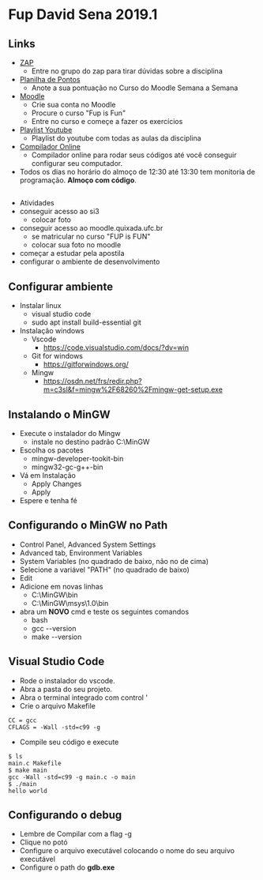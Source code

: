 # Fup David Sena 2019.1

## Links
- [ZAP](https://chat.whatsapp.com/Dap5w1KzF3HAQPzk22FDOK)
    - Entre no grupo do zap para tirar dúvidas sobre a disciplina
- [Planilha de Pontos](https://docs.google.com/spreadsheets/d/1p15OZdETdcwFwGUB1vCrJGyCg3puczo9xeSQD4xW0qA/edit?usp=sharing)
    - Anote a sua pontuação no Curso do Moodle Semana a Semana
- [Moodle](moodle.quixada.ufc.br)
    - Crie sua conta no Moodle
    - Procure o curso "Fup is Fun"
    - Entre no curso e começe a fazer os exercícios
- [Playlist Youtube](https://www.youtube.com/watch?v=JmLub7HcTNU&list=PLqwyjBSVOHRyaq1DAKJkuKf2GKWfJD1b1)
    - Playlist do youtube com todas as aulas da disciplina
- [Compilador Online](repl.it)
    - Compilador online para rodar seus códigos até você conseguir configurar seu computador.
- Todos os dias no horário do almoço de 12:30 até 13:30 tem monitoria de programação. **Almoço com código**.

##

- Atividades
- conseguir acesso ao si3
    - colocar foto
- conseguir acesso ao moodle.quixada.ufc.br
    - se matricular no curso "FUP is FUN"
    - colocar sua foto no moodle
- começar a estudar pela apostila
- configurar o ambiente de desenvolvimento

## Configurar ambiente

- Instalar linux
    - visual studio code
    - sudo apt install build-essential git
- Instalação windows
    - Vscode
        - https://code.visualstudio.com/docs/?dv=win
    - Git for windows
        - https://gitforwindows.org/
    - Mingw
        - https://osdn.net/frs/redir.php?m=c3sl&f=mingw%2F68260%2Fmingw-get-setup.exe

## Instalando o MinGW
- Execute o instalador do Mingw
    - instale no destino padrão C:\MinGW
- Escolha os pacotes
    - mingw-developer-tookit-bin
    - mingw32-gc-g++-bin
- Vá em Instalação
    - Apply Changes
    - Apply
- Espere e tenha fé

## Configurando o MinGW no Path

- Control Panel, Advanced System Settings
- Advanced tab, Environment Variables
- System Variables (no quadrado de baixo, não no de cima)
- Selecione a variável "PATH" (no quadrado de baixo)
- Edit
- Adicione em novas linhas 
    - C:\MinGW\bin
    - C:\MinGW\msys\1.0\bin
- abra um **NOVO** cmd e teste os seguintes comandos
    - bash
    - gcc --version
    - make --version

## Visual Studio Code
- Rode o instalador do vscode.
- Abra a pasta do seu projeto.
- Abra o terminal integrado com control '
- Crie o arquivo Makefile
```
CC = gcc
CFLAGS = -Wall -std=c99 -g
```

- Compile seu código e execute
```
$ ls
main.c Makefile
$ make main
gcc -Wall -std=c99 -g main.c -o main
$ ./main
hello world
```

## Configurando o debug
- Lembre de Compilar com a flag -g
- Clique no potó
- Configure o arquivo executável colocando o nome do seu arquivo executável
- Configure o path do **gdb.exe**
